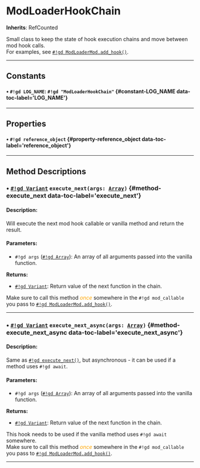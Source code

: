 # ModLoaderHookChain
**Inherits**: RefCounted


Small class to keep the state of hook execution chains and move between mod hook calls.  
For examples, see [`#!gd ModLoaderMod.add_hook()`](mod_loader_mod.md#method-add_hook).
<hr style="border-width: thick">

## Constants
#### • `#!gd LOG_NAME`: `#!gd "ModLoaderHookChain"` {#constant-LOG_NAME data-toc-label='LOG_NAME'} 

<hr style="border-width: thick">

## Properties
#### • `#!gd reference_object` {#property-reference_object data-toc-label='reference_object'} 

<hr style="border-width: thick">

## Method Descriptions
### • [`#!gd Variant`](https://docs.godotengine.org/en/stable/classes/class_variant.html) <code class="highlight">execute_next(args: [Array](https://docs.godotengine.org/en/stable/classes/class_array.html))</code> {#method-execute_next data-toc-label='execute_next'}
#### Description:
Will execute the next mod hook callable or vanilla method and return the result.

  
#### Parameters:
  
- `#!gd args` ([`#!gd Array`](https://docs.godotengine.org/en/stable/classes/class_array.html)): An array of all arguments passed into the vanilla function. 

  
**Returns:**
  
- [`#!gd Variant`](https://docs.godotengine.org/en/stable/classes/class_variant.html): Return value of the next function in the chain.

Make sure to call this method *<span style="color: orange">once</span>* somewhere in the `#!gd mod_callable` you pass to [`#!gd ModLoaderMod.add_hook()`](mod_loader_mod.md#method-add_hook).   

***
### • [`#!gd Variant`](https://docs.godotengine.org/en/stable/classes/class_variant.html) <code class="highlight">execute_next_async(args: [Array](https://docs.godotengine.org/en/stable/classes/class_array.html))</code> {#method-execute_next_async data-toc-label='execute_next_async'}
#### Description:
Same as [`#!gd execute_next()`](#method-execute_next), but asynchronous - it can be used if a method uses `#!gd await`. 

  
#### Parameters:
  
- `#!gd args` ([`#!gd Array`](https://docs.godotengine.org/en/stable/classes/class_array.html)): An array of all arguments passed into the vanilla function. 

  
**Returns:**
  
- [`#!gd Variant`](https://docs.godotengine.org/en/stable/classes/class_variant.html): Return value of the next function in the chain.

This hook needs to be used if the vanilla method uses `#!gd await` somewhere.   
Make sure to call this method *<span style="color: orange">once</span>* somewhere in the `#!gd mod_callable` you pass to [`#!gd ModLoaderMod.add_hook()`](mod_loader_mod.md#method-add_hook).   

***
